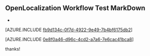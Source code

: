 ## OpenLocalization Workflow Test MarkDown
* 

[AZURE.INCLUDE [fb9d134c-0f7d-4922-9e49-7b4bf6175db2](calleeMd1.md)]



[AZURE.INCLUDE [0e8f0a46-d96c-4cd2-a7a6-7e6cac41bca8](calleeMd2.md)]

 
thanks!